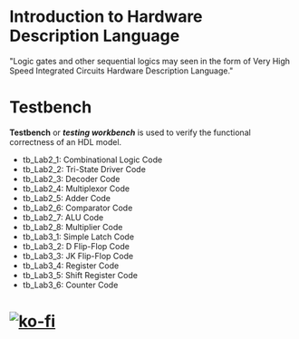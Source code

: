 # Introduction to Hardware Description Language
"Logic gates and other sequential logics may seen in the form of Very High Speed Integrated Circuits Hardware Description Language."

# Testbench
**Testbench** or **_testing workbench_** is used to verify the functional correctness of an HDL model.

- tb_Lab2_1: Combinational Logic Code
- tb_Lab2_2: Tri-State Driver Code
- tb_Lab2_3: Decoder Code
- tb_Lab2_4: Multiplexor Code
- tb_Lab2_5: Adder Code
- tb_Lab2_6: Comparator Code
- tb_Lab2_7: ALU Code
- tb_Lab2_8: Multiplier Code
- tb_Lab3_1: Simple Latch Code
- tb_Lab3_2: D Flip-Flop Code
- tb_Lab3_3: JK Flip-Flop Code
- tb_Lab3_4: Register Code
- tb_Lab3_5: Shift Register Code
- tb_Lab3_6: Counter Code

# [![ko-fi](https://ko-fi.com/img/githubbutton_sm.svg)](https://ko-fi.com/J3J123MH0)
